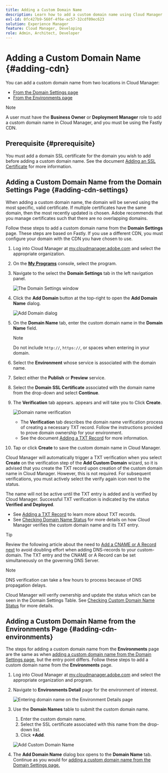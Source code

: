 ```yaml
---
title: Adding a Custom Domain Name
description: Learn how to add a custom domain name using Cloud Manager.
exl-id: 0fc427b9-560f-4f6e-ac57-32cdf09ec623
solution: Experience Manager
feature: Cloud Manager, Developing
role: Admin, Architect, Developer
---
```


# Adding a Custom Domain Name {#adding-cdn}

You can add a custom domain name from two locations in Cloud Manager:

* [From the Domain Settings page](#adding-cdn-settings)
* [From the Environments page](#adding-cdn-environments)

>[!NOTE]
>
>A user must have the **Business Owner** or **Deployment Manager** role to add a custom domain name in Cloud Manager, and you must be using the Fastly CDN.

## Prerequisite {#prerequisite}

You must add a domain SSL certificate for the domain you wish to add before adding a custom domain name. See the document [Adding an SSL Certificate](/help/implementing/cloud-manager/managing-ssl-certifications/add-ssl-certificate.md) for more information.

## Adding a Custom Domain Name from the Domain Settings Page {#adding-cdn-settings}

When adding a custom domain name, the domain will be served using the most specific, valid certificate. If multiple certificates have the same domain, then the most recently updated is chosen. Adobe recommends that you manage certificates such that there are no overlapping domains.

Follow these steps to add a custom domain name from the **Domain Settings** page. These steps are based on Fastly. If you use a different CDN, you must configure your domain with the CDN you have chosen to use.

1. Log into Cloud Manager at [my.cloudmanager.adobe.com](https://my.cloudmanager.adobe.com/) and select the appropriate organization.

1. On the **[My Programs](/help/implementing/cloud-manager/navigation.md#my-programs)** console, select the program.

1. Navigate to the select the **Domain Settings** tab in the left navigation panel.

   ![The Domain Settings window](/help/implementing/cloud-manager/assets/cdn/cdn-create.png)

1. Click the **Add Domain** button at the top-right to open the **Add Domain Name** dialog.

   ![Add Domain dialog](/help/implementing/cloud-manager/assets/cdn/add-cdn1.png)

1. On the **Domain Name** tab, enter the custom domain name in the **Domain Name** field. 

   >[!NOTE] 
   >
   >Do not include `http://`, `https://`, or spaces when entering in your domain. 

1. Select the **Environment** whose service is associated with the domain name.

1. Select either the **Publish** or **Preview** service.

1. Select the **Domain SSL Certificate** associated with the domain name from the drop-down and select **Continue**.

1. The **Verification** tab appears. appears and will take you to  Click **Create**.

   ![Domain name verification](/help/implementing/cloud-manager/assets/cdn/cdn-create6.png)

   * The **Verification** tab describes the domain name verification process of creating a necessary TXT record. Follow the instructions provided to prove domain ownership for your environment.
   * See the document [Adding a TXT Record](/help/implementing/cloud-manager/custom-domain-names/add-text-record.md) for more information.

1. Tap or click **Create** to save the custom domain name in Cloud Manager.

Cloud Manager will automatically trigger a TXT verification when you select **Create** on the verification step of the **Add Custom Domain** wizard, so it is advised that you create the TXT record upon creation of the custom domain name in Cloud Manager. However, this is not required. For subsequent verifications, you must actively select the verify again icon next to the status. 

The name will not be active until the TXT entry is added and is verified by Cloud Manager. Successful TXT verification is indicated by the status **Verified and Deployed**.

* See [Adding a TXT Record](/help/implementing/cloud-manager/custom-domain-names/add-text-record.md) to learn more about TXT records. 
* See [Checking Domain Name Status](/help/implementing/cloud-manager/custom-domain-names/check-domain-name-status.md) for more details on how Cloud Manager verifies the custom domain name and its TXT entry.

>[!TIP]
>
>Review the following article about the need to [Add a CNAME or A Record next](/help/implementing/cloud-manager/custom-domain-names/configure-dns-settings.md) to avoid doubling effort when adding DNS-records to your custom-domain. The TXT entry and the CNAME or A Record can be set simultaneously on the governing DNS Server.

>[!NOTE]
>
>DNS verification can take a few hours to process because of DNS propagation delays.
>
>Cloud Manager will verify ownership and update the status which can be seen in the Domain Settings Table. See [Checking Custom Domain Name Status](/help/implementing/cloud-manager/custom-domain-names/check-domain-name-status.md) for more details.

## Adding a Custom Domain Name from the Environments Page {#adding-cdn-environments}

The steps for adding a custom domain name from the **Environments** page are the same as when [adding a custom domain name from the Domain Settings page,](#adding-cdn-settings) but the entry point differs. Follow these steps to add a custom domain name from the **Environments** page.

1. Log into Cloud Manager at [my.cloudmanager.adobe.com](https://my.cloudmanager.adobe.com/) and select the appropriate organization and program.

1. Navigate to **Environments Detail** page for the environment of interest.

   ![Entering domain name on the Environment Details page](/help/implementing/cloud-manager/assets/cdn/cdn-create4.png)

1. Use the **Domain Names** table to submit the custom domain name.

   1. Enter the custom domain name.
   1. Select the SSL certificate associated with this name from the drop-down list.
   1. Click **+Add**.

   ![Add Custom Domain Name](/help/implementing/cloud-manager/assets/cdn/cdn-create3.png)

1. The **Add Domain Name** dialog box opens to the **Domain Name** tab. Continue as you would for [adding a custom domain name from the Domain Settings page.](#adding-cdn-settings)
